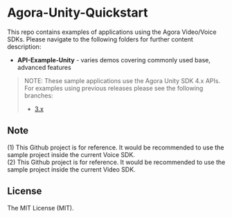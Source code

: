 # Agora-Unity-Quickstart

This repo contains examples of applications using the Agora Video/Voice SDKs.  Please navigate to the following folders for further content description:

* **API-Example-Unity** - varies demos covering commonly used base, advanced features

> NOTE: These sample applications use the Agora Unity SDK 4.x APIs. For examples using previous releases please see the following branches:
>
> - [3.x](https://github.com/AgoraIO-Extensions/Agora-Unity-Quickstart/tree/3.x)

## Note 
(1) This Github project is for reference.  It would be recommended to use the sample project inside the current Voice SDK. </br>
(2) This Github project is for reference.  It would be recommended to use the sample project inside the current Video SDK. </br>

## License
The MIT License (MIT).
